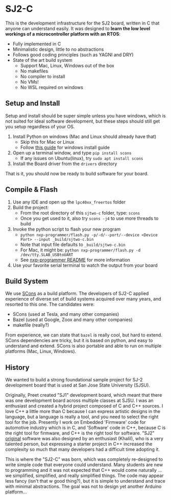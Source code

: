 # SJ2-C

This is the development infrastructure for the SJ2 board, written in C that anyone can understand easily. It was designed to **learn the low level workings of a microcontroller platform with an RTOS**:

- Fully implemented in C
- Minimalistic design, little to no abstractions
- Follows good coding principles (such as YAGNI and DRY)
- State of the art build system
    - Support Mac, Linux, Windows out of the box
    - No makefiles
    - No compiler to install
    - No VMs!
    - No WSL required on windows


## Setup and Install

Setup and install should be super simple unless you have windows, which is not suited for ideal software development, but these steps should still get you setup regardless of your OS.

1. Install Python on windows (Mac and Linux should already have that)
    * Skip this for Mac or Linux
    * Follow [this guide](installs/README.md) for windows install guide
2. Open up a terminal window, and type `pip install scons`
    * If any issues on Ubuntu(linux), try `sudo apt install scons`
3. Install the Board driver from the `drivers` directory

That is it, you should now be ready to build software for your board.


## Compile & Flash

1. Use any IDE and open up the `lpc40xx_freertos` folder
2. Build the project:
    * From the root directory of this `sjtwo-c` folder, type: `scons`
    * Once you get used to it, also try `scons -j4` to use more threads to build
3. Invoke the python script to flash your new program
    * `python nxp-programmer/flash.py -p/-d/--port/--device <Device Port> --input _build/sjtwo-c.bin`
    * Note that input file defaults to `_build/sjtwo-c.bin`
    * For Mac, it might be: `python nxp-programmer/flash.py -d /dev/tty.SLAB_USBtoUART`
    * See [nxp-programmer README](nxp-programmer/README.md) for more information
4. Use your favorite serial terminal to watch the output from your board


## Build System

We use [SCons](https://scons.org/) as a build platform. The developers of SJ2-C applied experience of diverse set of build systems acquired over many years, and resorted to this one. The candidates were:

- SCons (used at Tesla, and many other companies)
- Bazel (used at Google, Zoox and many other companies)
- makefile (really?)

From experience, we can state that `bazel` is really cool, but hard to extend. SCons dependencies are tricky, but it is based on python, and easy to understand and extend. SCons is also portable and able to run on multiple platforms (Mac, Linux, Windows).


## History

We wanted to build a strong foundational sample project for SJ-2 development board that is used at San Jose State University (SJSU).

Originally, Preet created "SJ1" development board, which meant that there was one development board across multiple classes at SJSU. I was an enthusiast and created a hybrid project composed of C and C++ sources. I love C++ a little more than C because I can express artistic designs in the language, but a language is really a tool, and you need to select the right tool for the job. Presently I work on Embedded 'Firmware' code for automotive industry which is in C, and 'Software' code in C++, because C is the right tool for firmware, and C++ is the right tool for software. "SJ2" [original](https://github.com/kammce/SJSU-Dev2) software was also designed by an enthusiast (Khalil), who is a very talented person, but expressing a starter project in C++ increased the complexity so much that many developers had a difficult time adopting it.

This is where the "SJ2-C" was born, which was completely re-designed to write simple code that everyone could understand. Many students are new to programming and it was not expected that C++ would come naturally ... we simplified, simplified, and really simplified things. The code may appear less fancy (isn't that w good thing?), but it is simple to understand and trace with minimal abstractions. The goal was not to design yet another Arduino platform...
